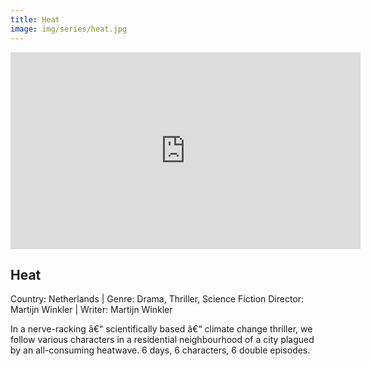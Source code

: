```yaml
---
title: Heat
image: img/series/heat.jpg
---
```

<iframe width="560" height="315" src="https://vimeo.com/469499036" frameborder="0" allow="accelerometer; autoplay; encrypted-media; gyroscope; picture-in-picture" allowfullscreen></iframe>

## Heat
Country: Netherlands | Genre: Drama, Thriller, Science Fiction
Director: Martijn Winkler | Writer: Martijn Winkler

In a nerve-racking â€“ scientifically based â€“ climate change thriller, we follow various characters in a residential neighbourhood of a city plagued by an all-consuming heatwave. 6 days, 6 characters, 6 double episodes.

